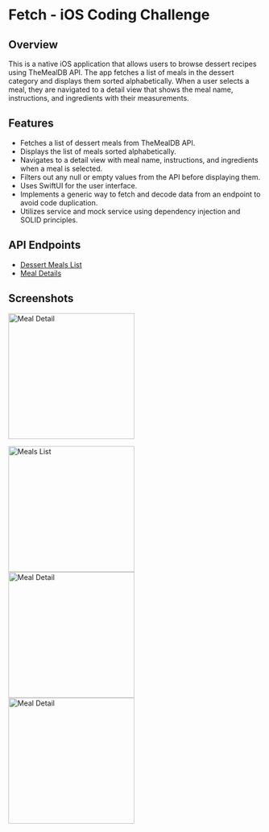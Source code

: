 # Fetch - iOS Coding Challenge

## Overview
This is a native iOS application that allows users to browse dessert recipes using TheMealDB API. The app fetches a list of meals in the dessert category and displays them sorted alphabetically. When a user selects a meal, they are navigated to a detail view that shows the meal name, instructions, and ingredients with their measurements.

## Features
- Fetches a list of dessert meals from TheMealDB API.
- Displays the list of meals sorted alphabetically.
- Navigates to a detail view with meal name, instructions, and ingredients when a meal is selected.
- Filters out any null or empty values from the API before displaying them.
- Uses SwiftUI for the user interface.
- Implements a generic way to fetch and decode data from an endpoint to avoid code duplication.
- Utilizes service and mock service using dependency injection and SOLID principles.

## API Endpoints
- [Dessert Meals List](https://themealdb.com/api/json/v1/1/filter.php?c=Dessert)
- [Meal Details](https://themealdb.com/api/json/v1/1/lookup.php?i=MEAL_ID)

## Screenshots
<p>
    <img src="https://github.com/Ishaanb04/Fetch---iOS-Coding-Challenge-/assets/32113863/a3ca99c3-194e-44dc-8ac1-30bea807d618" alt="Meal Detail" width="250">
    <div>
    <img src="https://github.com/Ishaanb04/Fetch---iOS-Coding-Challenge-/assets/32113863/0de775e8-e50b-43b4-921f-ad6c2dc8cff0" alt="Meals List" width="250">
    <div>
    <img src="https://github.com/Ishaanb04/Fetch---iOS-Coding-Challenge-/assets/32113863/6d8a02a9-f73d-4f4f-9649-9d9e233a7e63" alt="Meal Detail" width="250">
  <div>
  <img src="https://github.com/Ishaanb04/Fetch---iOS-Coding-Challenge-/assets/32113863/8f781fe2-c84e-484f-a007-c8d3600403e6" alt="Meal Detail" width="250">
      <div>
</p>

